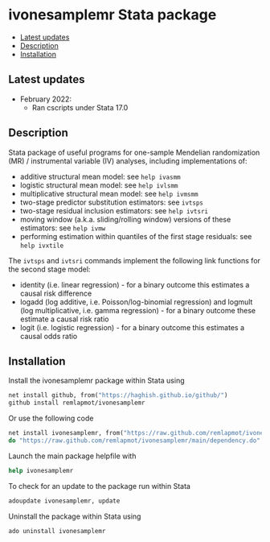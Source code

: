# ivonesamplemr Stata package

* [Latest updates](#latest-updates)
* [Description](#description)
* [Installation](#installation)

## Latest updates

* February 2022:
  - Ran cscripts under Stata 17.0
## Description

Stata package of useful programs for one-sample Mendelian randomization (MR) / instrumental variable (IV) analyses, including implementations of:

* additive structural mean model: see `help ivasmm`
* logistic structural mean model: see `help ivlsmm`
* multiplicative structural mean model: see `help ivmsmm`
* two-stage predictor substitution estimators: see `ivtsps`
* two-stage residual inclusion estimators: see `help ivtsri`
* moving window (a.k.a. sliding/rolling window) versions of these estimators: see `help ivmw`
* performing estimation within quantiles of the first stage residuals: see `help ivxtile`

The `ivtsps` and `ivtsri` commands implement the following link functions for the second stage model: 

* identity (i.e. linear regression) - for a binary outcome this estimates a causal risk difference 
* logadd (log additive, i.e. Poisson/log-binomial regression) and logmult (log multiplicative, i.e. gamma regression) - for a binary outcome these estimate a causal risk ratio
* logit (i.e. logistic regression) - for a binary outcome this estimates a causal odds ratio

## Installation

Install the ivonesamplemr package within Stata using
``` stata
net install github, from("https://haghish.github.io/github/")
github install remlapmot/ivonesamplemr
```

Or use the following code
``` stata
net install ivonesamplemr, from("https://raw.github.com/remlapmot/ivonesamplemr/main/") replace
do "https://raw.github.com/remlapmot/ivonesamplemr/main/dependency.do"
```

Launch the main package helpfile with
``` stata
help ivonesamplemr
```

To check for an update to the package run within Stata
``` stata
adoupdate ivonesamplemr, update
```

Uninstall the package within Stata using
``` stata
ado uninstall ivonesamplemr
```
